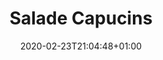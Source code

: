 ---
layout: recipe
date: 2020-02-23T21:04:48+01:00
draft: false    
title:  "Salade Capucins" # The title of your awesome recipe
image: salade-estivale.jpg # Name of image in recipe bundle
#imagecredit: https://placekitten.com/600/800 # URL to image source page, website, or creator
YouTubeID:  # The F2SYDXV1W1w part of https://www.youtube.com/watch?v=F2SYDXV1W1w
authorName: # Name of the recipe/article author
authorURL: # URL of their home website
sourceName: # Name of the source website
sourceURL: # Actual URL of the recipe itself
catégories: salade # The type of meal or course your recipe is about. For example: "dinner", "entree", or "dessert".
tags:
  - salade
  - healthy
  - fresh
  - summmer
yield: 6 euros
prepTime: 10 min
cookTime: 0 min

ingredients:
- 2 sucrines
- 2 tomates (de différentes couleurs si possible)
- 1 corne orange
- 1/2 poivron rouge
- 10 feuilles de basilic
- 1/2 citron
- 1 yaourt
- Sel & poivre
directions:
- Coupez et lavez les légumes (sucrines, tomates, corne et poivron)
- Disposez-les sur une grande asiette, ou dans un saladier
- Pour la sauce, versez le yaourt dans un bol
- Pressez 1/2 citron, mélangez-le avec le yaourt
- Rapez du zeste de citron et ajoutez-les à la sauce
- Assaisonnez la sauce avec du sel et du poivre à votre convenance.
- Ajoutez la sauce sur la salade et ajoutez les feuilles de basilic. 
- Bon app' !
---